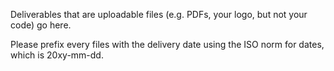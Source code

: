 Deliverables that are uploadable files (e.g. PDFs, your logo, but not your code) go here. 

Please prefix every files with the delivery date using the ISO norm for dates, which is 20xy-mm-dd.
